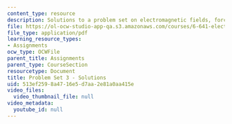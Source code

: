 ```yaml
---
content_type: resource
description: Solutions to a problem set on electromagnetic fields, forces, and motion.
file: https://ol-ocw-studio-app-qa.s3.amazonaws.com/courses/6-641-electromagnetic-fields-forces-and-motion-spring-2005/513ef2598a4716e5d7aa2e81a0aa415e_05_ps03_sol.pdf
file_type: application/pdf
learning_resource_types:
- Assignments
ocw_type: OCWFile
parent_title: Assignments
parent_type: CourseSection
resourcetype: Document
title: Problem Set 3 - Solutions
uid: 513ef259-8a47-16e5-d7aa-2e81a0aa415e
video_files:
  video_thumbnail_file: null
video_metadata:
  youtube_id: null
---
```

